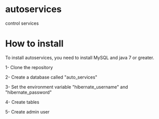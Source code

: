 # autoservices
control services

# How to install

To install autoservices, you need to install MySQL and java 7 or greater.

1- Clone the repository

2- Create a database called "auto_services"

3- Set the environment variable "hibernate_username" and "hibernate_password"

4- Create tables

5- Create admin user
